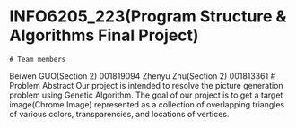 # INFO6205_223(Program Structure & Algorithms Final Project)
    # Team members
Beiwen GUO(Section 2) 001819094
Zhenyu Zhu(Section 2) 001813361
    # Problem Abstract
Our project is intended to resolve the picture generation problem using Genetic Algorithm. The goal of our project is to get a target image(Chrome Image) represented as a collection of overlapping triangles of various colors, transparencies, and locations of vertices.
